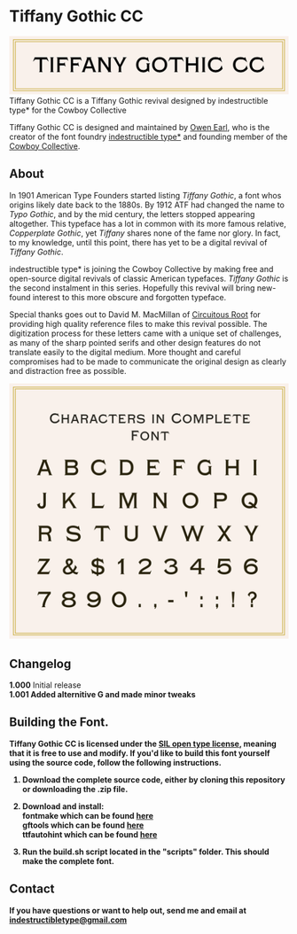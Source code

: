Tiffany Gothic CC
========
![Picture](https://raw.githubusercontent.com/CowboyCollective/TiffanyGothicCC/master/sources/references/Title.png)
Tiffany Gothic CC is a Tiffany Gothic revival designed by indestructible type* for the Cowboy Collective 

Tiffany Gothic CC is designed and maintained by [Owen Earl](https://ewonrael.github.io/), who is the creator of the font foundry [indestructible type*](http://indestructible-type.github.io) and founding member of the [Cowboy Collective](cowboycollective.cc/).

About
-----
In 1901 American Type Founders started listing *Tiffany Gothic*, a font whos origins likely date back to the 1880s. By 1912 ATF had changed the name to *Typo Gothic*, and by the mid century, the letters stopped appearing altogether. This typeface has a lot in common with its more famous relative, *Copperplate Gothic*, yet *Tiffany* shares none of the fame nor glory. In fact, to my knowledge, until this point, there has yet to be a digital revival of *Tiffany Gothic*.

indestructible type* is joining the Cowboy Collective by making free and open-source digital revivals of classic American typefaces. *Tiffany Gothic* is the second instalment in this series. Hopefully this revival will bring new-found interest to this more obscure and forgotten typeface.

Special thanks goes out to David M. MacMillan of [Circuitous Root](http://www.circuitousroot.com) for providing high quality reference files to make this revival possible. The digitization process for these letters came with a unique set of challenges, as many of the sharp pointed serifs and other design features do not translate easily to the digital medium. More thought and careful compromises had to be made to communicate the original design as clearly and distraction free as possible.

![Characters](https://raw.githubusercontent.com/CowboyCollective/TiffanyGothicCC/master/sources/references/Specimin.png)

Changelog
---------
<b>1.000</b>
Initial release<br>
<b>1.001<b>
Added alternitive G and made minor tweaks

Building the Font.
---------------------------
Tiffany Gothic CC is licensed under the [SIL open type license](http://scripts.sil.org/cms/scripts/page.php?site_id=nrsi&id=OFL), meaning that it is free to use and modify. If you'd like to build this font yourself using the source code, follow the following instructions.

1. Download the complete source code, either by cloning this repository or downloading the .zip file.

2. Download and install:<br>
**fontmake** which can be found [here](https://github.com/googlei18n/fontmake)<br>
**gftools** which can be found [here](https://github.com/googlefonts/gftools)<br>
**ttfautohint** which can be found [here](https://www.freetype.org/ttfautohint/)<br>

3. Run the build.sh script located in the "scripts" folder. This should make the complete font.

Contact
-------
If you have questions or want to help out, send me and email at indestructibletype@gmail.com
